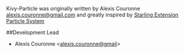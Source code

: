 Kivy-Particle was originally written by Alexis Couronne <alexis.couronne@gmail.com> and greatly inspired by [Starling Extension Particle System](https://github.com/PrimaryFeather/Starling-Extension-Particle-System)

##Development Lead

* Alexis Couronne <[alexis.couronne@gmail](mailto:alexis.couronne@gmail)>
